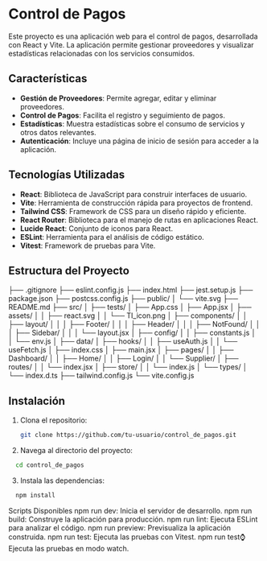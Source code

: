 # Control de Pagos

Este proyecto es una aplicación web para el control de pagos, desarrollada con React y Vite. La aplicación permite gestionar proveedores y visualizar estadísticas relacionadas con los servicios consumidos.

## Características

- **Gestión de Proveedores**: Permite agregar, editar y eliminar proveedores.
- **Control de Pagos**: Facilita el registro y seguimiento de pagos.
- **Estadísticas**: Muestra estadísticas sobre el consumo de servicios y otros datos relevantes.
- **Autenticación**: Incluye una página de inicio de sesión para acceder a la aplicación.

## Tecnologías Utilizadas

- **React**: Biblioteca de JavaScript para construir interfaces de usuario.
- **Vite**: Herramienta de construcción rápida para proyectos de frontend.
- **Tailwind CSS**: Framework de CSS para un diseño rápido y eficiente.
- **React Router**: Biblioteca para el manejo de rutas en aplicaciones React.
- **Lucide React**: Conjunto de iconos para React.
- **ESLint**: Herramienta para el análisis de código estático.
- **Vitest**: Framework de pruebas para Vite.

## Estructura del Proyecto
├── .gitignore ├── eslint.config.js ├── index.html ├── jest.setup.js ├── package.json ├── postcss.config.js ├── public/ │ └── vite.svg ├── README.md ├── src/ │ ├── tests/ │ ├── App.css │ ├── App.jsx │ ├── assets/ │ │ ├── react.svg │ │ └── TI_icon.png │ ├── components/ │ │ ├── layout/ │ │ │ ├── Footer/ │ │ │ ├── Header/ │ │ │ ├── NotFound/ │ │ │ ├── Sidebar/ │ │ │ └── layout.jsx │ ├── config/ │ │ ├── constants.js │ │ └── env.js │ ├── data/ │ ├── hooks/ │ │ ├── useAuth.js │ │ └── useFetch.js │ ├── index.css │ ├── main.jsx │ ├── pages/ │ │ ├── Dashboard/ │ │ ├── Home/ │ │ ├── Login/ │ │ └── Supplier/ │ ├── routes/ │ │ └── index.jsx │ ├── store/ │ │ └── index.js │ └── types/ │ └── index.d.ts ├── tailwind.config.js └── vite.config.js


## Instalación

1. Clona el repositorio:
   ```sh
   git clone https://github.com/tu-usuario/control_de_pagos.git

2.  Navega al directorio del proyecto:
 ```sh
   cd control_de_pagos
```
3.  Instala las dependencias:
 ```sh
   npm install
```
Scripts Disponibles
npm run dev: Inicia el servidor de desarrollo.
npm run build: Construye la aplicación para producción.
npm run lint: Ejecuta ESLint para analizar el código.
npm run preview: Previsualiza la aplicación construida.
npm run test: Ejecuta las pruebas con Vitest.
npm run test:watch: Ejecuta las pruebas en modo watch.


